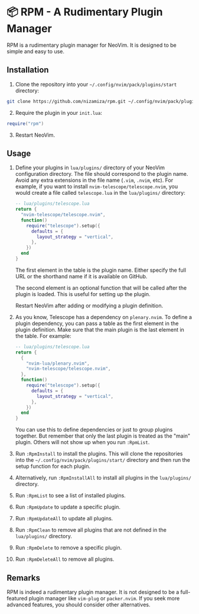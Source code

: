 # 📦 RPM - A Rudimentary Plugin Manager

RPM is a rudimentary plugin manager for NeoVim. It is designed to be simple and
easy to use.

## Installation

1. Clone the repository into your `~/.config/nvim/pack/plugins/start` directory:

```sh
git clone https://github.com/nizamiza/rpm.git ~/.config/nvim/pack/plugins/start/rpm
```

2. Require the plugin in your `init.lua`:

```lua
require("rpm")
```

3. Restart NeoVim.

## Usage

1. Define your plugins in `lua/plugins/` directory of your NeoVim configuration
   directory. The file should correspond to the plugin name. Avoid any extra
   extensions in the file name (`.vim`, `.nvim`, etc). For example, if you want
   to install `nvim-telescope/telescope.nvim`, you would create a file called
   `telescope.lua` in the `lua/plugins/` directory:

    ```lua
    -- lua/plugins/telescope.lua
    return {
      "nvim-telescope/telescope.nvim",
      function()
        require("telescope").setup({
          defaults = {
            layout_strategy = "vertical",
          },
        })
      end
    }
    ```

    The first element in the table is the plugin name. Either specify the full URL
    or the shorthand name if it is available on GitHub.

    The second element is an optional function that will be called after the plugin
    is loaded. This is useful for setting up the plugin.

    Restart NeoVim after adding or modifying a plugin definition.

2. As you know, Telescope has a dependency on `plenary.nvim`. To define a plugin
   dependency, you can pass a table as the first element in the plugin definition.
   Make sure that the main plugin is the last element in the table. For example:

    ```lua
    -- lua/plugins/telescope.lua
    return {
      {
        "nvim-lua/plenary.nvim",
        "nvim-telescope/telescope.nvim",
      },
      function()
        require("telescope").setup({
          defaults = {
            layout_strategy = "vertical",
          },
        })
      end
    }
    ```

    You can use this to define dependencies or just to group plugins together. But
    remember that only the last plugin is treated as the "main" plugin. Others will
    not show up when you run `:RpmList`.

3. Run `:RpmInstall` to install the plugins. This will clone the repositories into
   the `~/.config/nvim/pack/plugins/start/` directory and then run the setup function
   for each plugin.

4. Alternatively, run `:RpmInstallAll` to install all plugins in the `lua/plugins/`
   directory.

5. Run `:RpmList` to see a list of installed plugins.

6. Run `:RpmUpdate` to update a specific plugin.

7. Run `:RpmUpdateAll` to update all plugins.

8. Run `:RpmClean` to remove all plugins that are not defined in the `lua/plugins/`
   directory.

9. Run `:RpmDelete` to remove a specific plugin.

10. Run `:RpmDeleteAll` to remove all plugins.

## Remarks

RPM is indeed a rudimentary plugin manager. It is not designed to be a full-featured
plugin manager like `vim-plug` or `packer.nvim`. If you seek more advanced features,
you should consider other alternatives.
